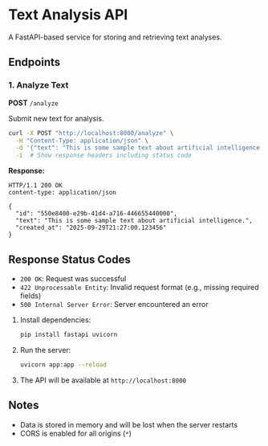 # Text Analysis API

A FastAPI-based service for storing and retrieving text analyses.

## Endpoints

### 1. Analyze Text

**POST** `/analyze`

Submit new text for analysis.

```bash
curl -X POST "http://localhost:8000/analyze" \
  -H "Content-Type: application/json" \
  -d '{"text": "This is some sample text about artificial intelligence."}' \
  -i  # Show response headers including status code
```

**Response:**
```http
HTTP/1.1 200 OK
content-type: application/json

{
  "id": "550e8400-e29b-41d4-a716-446655440000",
  "text": "This is some sample text about artificial intelligence.",
  "created_at": "2025-09-29T21:27:00.123456"
}
```
## Response Status Codes

- `200 OK`: Request was successful
- `422 Unprocessable Entity`: Invalid request format (e.g., missing required fields)
- `500 Internal Server Error`: Server encountered an error

1. Install dependencies:
   ```bash
   pip install fastapi uvicorn
   ```

2. Run the server:
   ```bash
   uvicorn app:app --reload
   ```

3. The API will be available at `http://localhost:8000`

## Notes

- Data is stored in memory and will be lost when the server restarts
- CORS is enabled for all origins (`*`)
